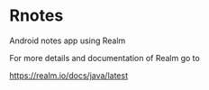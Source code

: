 # Rnotes
Android notes app using Realm

For more details and documentation of Realm go to 

https://realm.io/docs/java/latest

